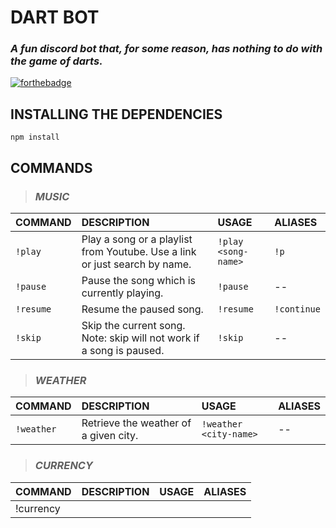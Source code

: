 # **DART BOT**
### *A fun discord bot that, for some reason, has nothing to do with the game of darts.*

[![forthebadge](https://forthebadge.com/images/badges/made-with-javascript.svg)](https://forthebadge.com) 

## **INSTALLING THE DEPENDENCIES**

 `npm install`

## **COMMANDS**

>### *MUSIC*

| COMMAND  | DESCRIPTION  | USAGE  | ALIASES |
| :------- | :----------- | :----- | :-------|
| `!play` | Play a song or a playlist from Youtube. Use a link or just search by name.| `!play <song-name>` | `!p`|
| `!pause`| Pause the song which is currently playing.| `!pause` | --|
| `!resume`| Resume the paused song.| `!resume`|`!continue`|
| `!skip`| Skip the current song. Note: skip will not work if a song is paused.| `!skip` | --|


>### *WEATHER*
| COMMAND  | DESCRIPTION  | USAGE  | ALIASES |
| :------- | :----------- | :----- | :-------|
|`!weather`| Retrieve the weather of a given city.| `!weather <city-name>` | --|

>### *CURRENCY*
| COMMAND  | DESCRIPTION  | USAGE  | ALIASES |
| :------- | :----------- | :----- | :-------|
| !currency|







